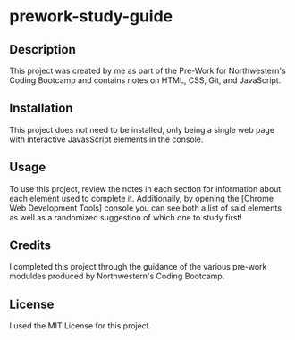 # prework-study-guide

## Description
This project was created by me as part of the Pre-Work for Northwestern's Coding Bootcamp and contains notes on HTML, CSS, Git, and JavaScript.

## Installation
This project does not need to be installed, only being a single web page with interactive JavasScript elements in the console.

## Usage
To use this project, review the notes in each section for information about each element used to complete it. Additionally, by opening the [Chrome Web Development Tools] console you can see both a list of said elements as well as a randomized suggestion of which one to study first!

## Credits
I completed this project through the guidance of the various pre-work moduldes produced by Northwestern's Coding Bootcamp.

## License
I used the MIT License for this project.